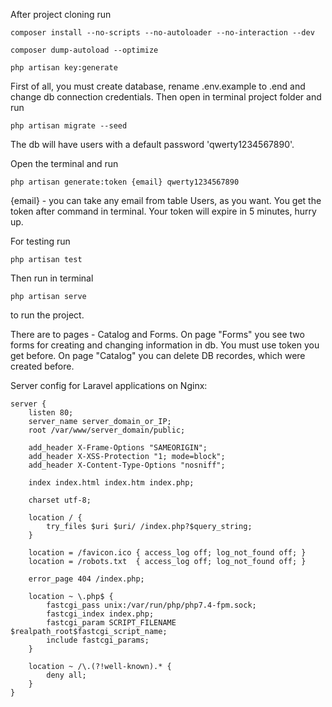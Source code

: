 After project cloning run

    composer install --no-scripts --no-autoloader --no-interaction --dev
    
    composer dump-autoload --optimize
    
    php artisan key:generate

First of all, you must create database, rename .env.example to .end and change db connection credentials. 
Then open in terminal project folder and run 

    php artisan migrate --seed

The db will have users with a default password 'qwerty1234567890'.

Open the terminal and run

    php artisan generate:token {email} qwerty1234567890
  
{email} - you can take any email from table Users, as you want. 
You get the token after command in terminal. Your token will expire in 5 minutes, hurry up.

For testing run

    php artisan test

Then run in terminal
  
    php artisan serve
  
to run the project.
  
There are to pages - Catalog and Forms.
On page "Forms" you see two forms for creating and changing information in db. You must use token you get before.
On page "Catalog" you can delete DB recordes, which were created before.



Server config for Laravel applications on Nginx:

    server {
        listen 80;
        server_name server_domain_or_IP;
        root /var/www/server_domain/public;

        add_header X-Frame-Options "SAMEORIGIN";
        add_header X-XSS-Protection "1; mode=block";
        add_header X-Content-Type-Options "nosniff";

        index index.html index.htm index.php;

        charset utf-8;

        location / {
            try_files $uri $uri/ /index.php?$query_string;
        }

        location = /favicon.ico { access_log off; log_not_found off; }
        location = /robots.txt  { access_log off; log_not_found off; }

        error_page 404 /index.php;

        location ~ \.php$ {
            fastcgi_pass unix:/var/run/php/php7.4-fpm.sock;
            fastcgi_index index.php;
            fastcgi_param SCRIPT_FILENAME $realpath_root$fastcgi_script_name;
            include fastcgi_params;
        }

        location ~ /\.(?!well-known).* {
            deny all;
        }
    }
